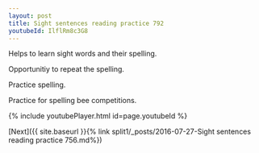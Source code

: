 ```yaml
---
layout: post
title: Sight sentences reading practice 792
youtubeId: IlflRm8c3G8
---
```

 
 
Helps to learn sight words and their spelling.

Opportunitiy to repeat the spelling. 

Practice spelling. 
 
Practice for spelling bee competitions. 
 
{% include youtubePlayer.html id=page.youtubeId %}
 
 

[Next]({{ site.baseurl }}{% link  split1/_posts/2016-07-27-Sight sentences reading practice 756.md%})
 

